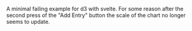 A minimal failing example for d3 with svelte. For some reason after the second
press of the "Add Entry" button the scale of the chart no longer seems to
update.
